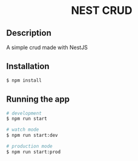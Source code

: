 <h1 align="center">
  NEST CRUD
</h1> 

## Description

A simple crud made with NestJS

## Installation

```bash
$ npm install
```

## Running the app

```bash
# development
$ npm run start

# watch mode
$ npm run start:dev

# production mode
$ npm run start:prod
```
 
 